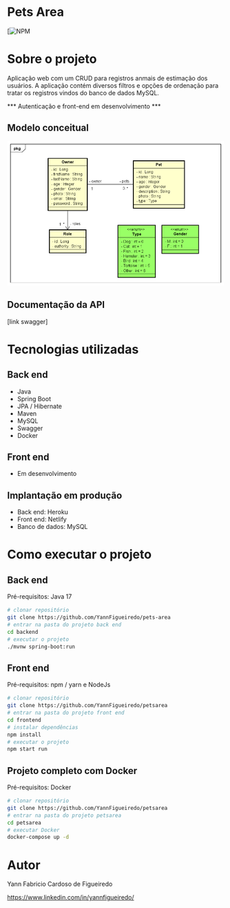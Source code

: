 # Pets Area
[![NPM](https://github.com/YannFigueiredo/pets-area/blob/main/LICENSE) 

# Sobre o projeto

Aplicação web com um CRUD para registros anmais de estimação dos usuários. A aplicação contém diversos filtros e opções de ordenação para tratar os registros vindos do banco de dados MySQL.

*** Autenticação e front-end em desenvolvimento ***

## Modelo conceitual
<img src="https://github.com/YannFigueiredo/assets/blob/main/pets-area/modelo-conceitual.png"  alt="Modelo conceitual" title="Modelo conceitual"/>

## Documentação da API
[link swagger]

# Tecnologias utilizadas
## Back end

- Java
- Spring Boot
- JPA / Hibernate
- Maven
- MySQL
- Swagger
- Docker

## Front end
- Em desenvolvimento

## Implantação em produção
- Back end: Heroku
- Front end: Netlify
- Banco de dados: MySQL

# Como executar o projeto

## Back end
Pré-requisitos: Java 17

```bash
# clonar repositório
git clone https://github.com/YannFigueiredo/pets-area
# entrar na pasta do projeto back end
cd backend
# executar o projeto
./mvnw spring-boot:run
```

## Front end
Pré-requisitos: npm / yarn  e NodeJs

```bash
# clonar repositório
git clone https://github.com/YannFigueiredo/petsarea
# entrar na pasta do projeto front end
cd frontend
# instalar dependências
npm install
# executar o projeto
npm start run
```
## Projeto completo com Docker
Pré-requisitos: Docker

```bash
# clonar repositório
git clone https://github.com/YannFigueiredo/petsarea
# entrar na pasta do projeto petsarea
cd petsarea
# executar Docker
docker-compose up -d
```

# Autor

Yann Fabricio Cardoso de Figueiredo

https://www.linkedin.com/in/yannfigueiredo/
